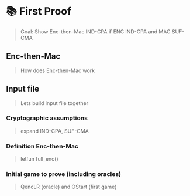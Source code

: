 # 📚 First Proof
> Goal: Show Enc-then-Mac IND-CPA if ENC IND-CPA and MAC SUF-CMA

## Enc-then-Mac
> How does Enc-then-Mac work

## Input file
> Lets build input file together

### Cryptographic assumptions
> expand IND-CPA, SUF-CMA

### Definition Enc-then-Mac
> letfun full_enc()

### Initial game to prove (including oracles)
> QencLR (oracle) and OStart (first game)
